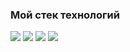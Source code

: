 


### Мой стек технологий

<img src="https://img.shields.io/badge/HTML-778899?style=for-the-badge&logo=HTML5&logoColor="/> <img src="https://img.shields.io/badge/CSS-778899?style=for-the-badge&logo=CSS3&logoColor=1E90FF"/> <img src="https://img.shields.io/badge/JS-778899?style=for-the-badge&logo=JavaScript&logoColor=FFFF00"/> <img src="https://img.shields.io/badge/react-778899?style=for-the-badge&logo=React&logoColor=00FFFF"/>
